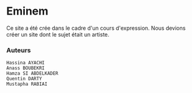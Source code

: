 # Eminem
Ce site a été crée dans le cadre d'un cours d'expression. Nous devions créer un site dont le sujet était un artiste.

### Auteurs
```
Hassina AYACHI
Anass BOUBEKRI
Hamza SI ABDELKADER
Quentin DARTY
Mustapha RABIAI
